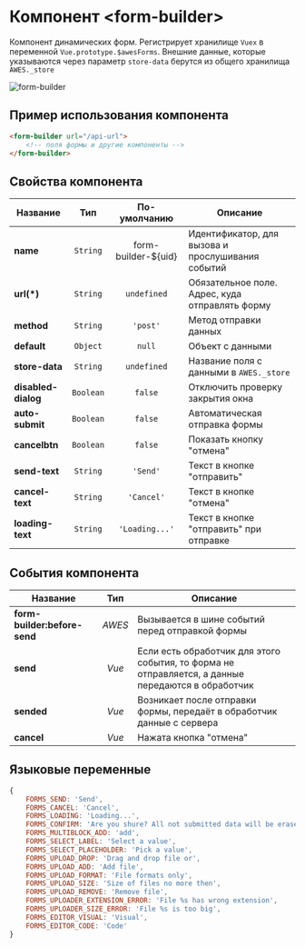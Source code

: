 # Компонент &lt;form-builder&gt;

Компонент динамических форм. Регистрирует хранилище `Vuex` в переменной `Vue.prototype.$awesForms`. Внешние данные, которые указываются через параметр `store-data` берутся из общего хранилища `AWES._store`

![form-builder](https://storage.googleapis.com/static.awes.io/docs/form-builder.gif)


## Пример использования компонента

```html
<form-builder url="/api-url">
    <!-- поля формы и другие компоненты -->
</form-builder>
```

## Свойства компонента

| Название            | Тип       | По-умолчанию        | Описание                                          |
|---------------------|:---------:|:-------------------:|---------------------------------------------------|
| **name**            | `String`  | form-builder-${uid} | Идентификатор, для вызова и прослушивания событий |
| **url(*)**          | `String`  | `undefined`         | Обязательное поле. Адрес, куда отправлять форму   |
| **method**          | `String`  | `'post'`            | Метод отправки данных                             |
| **default**         | `Object`  | `null`              | Объект с данными                                  |
| **store-data**      | `String`  | `undefined`         | Название поля с данными в `AWES._store`           |
| **disabled-dialog** | `Boolean` | `false`             | Отключить проверку закрытия окна                  |
| **auto-submit**     | `Boolean` | `false`             | Автоматическая отправка формы                     |
| **cancelbtn**       | `Boolean` | `false`             | Показать кнопку "отмена"                          |
| **send-text**       | `String`  | `'Send'`            | Текст в кнопке "отправить"                        |
| **cancel-text**     | `String`  | `'Cancel'`          | Текст в кнопке "отмена"                           |
| **loading-text**    | `String`  | `'Loading...'`      | Текст в кнопке "отправить" при отправке           |


## События компонента

| Название                     | Тип       | Описание                                        |
|------------------------------|:---------:|-------------------------------------------------|
| **form-builder:before-send** | *AWES*    | Вызывается в шине событий перед отправкой формы |
| **send**                     | *Vue*     | Если есть обработчик для этого события, то форма не отправляется, а данные передаются в обработчик |
| **sended**                   | *Vue*     | Возникает после отправки формы, передаёт в обработчик данные с сервера |
| **cancel**                   | *Vue*     | Нажата кнопка "отмена"                          |


## Языковые переменные

```javascript
{
    FORMS_SEND: 'Send',
    FORMS_CANCEL: 'Cancel',
    FORMS_LOADING: 'Loading...',
    FORMS_CONFIRM: 'Are you shure? All not submitted data will be erased...',
    FORMS_MULTIBLOCK_ADD: 'add',
    FORMS_SELECT_LABEL: 'Select a value',
    FORMS_SELECT_PLACEHOLDER: 'Pick a value',
    FORMS_UPLOAD_DROP: 'Drag and drop file or',
    FORMS_UPLOAD_ADD: 'Add file',
    FORMS_UPLOAD_FORMAT: 'File formats only',
    FORMS_UPLOAD_SIZE: 'Size of files no more then',
    FORMS_UPLOAD_REMOVE: 'Remove file',
    FORMS_UPLOADER_EXTENSION_ERROR: 'File %s has wrong extension',
    FORMS_UPLOADER_SIZE_ERROR: 'File %s is too big',
    FORMS_EDITOR_VISUAL: 'Visual',
    FORMS_EDITOR_CODE: 'Code'
}
```